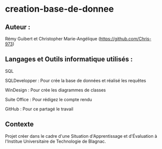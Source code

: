 # creation-base-de-donnee

## Auteur :

Rémy Guibert et Christopher Marie-Angélique (https://github.com/Chris-973)

## Langages et Outils informatique utilisés :

SQL  

SQLDevelopper : Pour crée la base de données et réalisé les requêtes  

WinDesign : Pour crée les diagrammes de classes  

Suite Office : Pour rédigez le compte rendu  

GitHub : Pour ce partagé le travail  


## Contexte

Projet créer dans le cadre d'une Situation d'Apprentissage et d'Évaluation à l'Institue Universitaire de Technologie de Blagnac.

